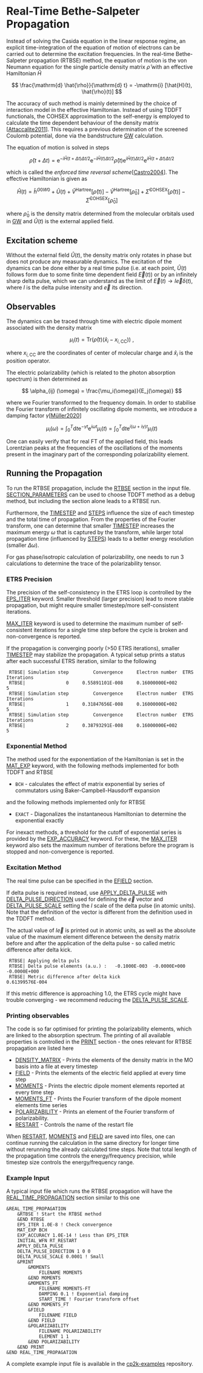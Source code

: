 # Real-Time Bethe-Salpeter Propagation

Instead of solving the Casida equation in the linear response regime, an explicit time-integration
of the equation of motion of electrons can be carried out to determine the excitation frequencies.
In the real-time Bethe-Salpeter propagation (RTBSE) method, the equation of motion is the von
Neumann equation for the single particle density matrix $\hat{\rho}$ with an effective Hamiltonian
$\hat{H}$

$$ \frac{\mathrm{d} \hat{\rho}}{\mathrm{d} t} = -\mathrm{i} [\hat{H}(t), \hat{\rho}(t)] $$

The accuracy of such method is mainly determined by the choice of interaction model in the effective
Hamiltonian. Instead of using TDDFT functionals, the COHSEX approximation to the self-energy is
employed to calculate the time dependent behaviour of the density matrix
\[[Attaccalite2011](http://dx.doi.org/10.1103/PhysRevB.84.245110)\]. This requires a previous
determination of the screened Coulomb potential, done via the bandstructure
[GW](#CP2K_INPUT.FORCE_EVAL.PROPERTIES.BANDSTRUCTURE.GW) calculation.

The equation of motion is solved in steps

$$ \hat{\rho} (t + \Delta t) = \mathrm{e} ^ {- i \hat{H} (t+\Delta t) \Delta t/2} \mathrm{e} ^ {-i \hat{H}(t) \Delta t/2}
\hat{\rho} (t) \mathrm{e} ^ {i \hat{H}(t) \Delta t/2} \mathrm{e} ^ {i \hat{H} (t + \Delta t) \Delta t/2}$$

which is called the _enforced time reversal
scheme_\[[Castro2004](https://doi.org/10.1063/1.1774980)\]. The effective Hamiltonian is given as

$$ \hat{H}(t) = \hat{h}^{G0W0} + \hat{U} (t) +
\hat{V}^{\mathrm{Hartree}} [\hat{\rho}(t)] - \hat{V}^{\mathrm{Hartree}} [\hat{\rho}_0] +
\hat{\Sigma}^{\mathrm{COHSEX}}[\hat{\rho}(t)] - \hat{\Sigma}^{\mathrm{COHSEX}}[\hat{\rho}_0]
$$

where $\hat{\rho}_0$ is the density matrix determined from the molecular orbitals used in
[GW](#CP2K_INPUT.FORCE_EVAL.PROPERTIES.BANDSTRUCTURE.GW) and $\hat{U}(t)$ is the external applied
field.

## Excitation scheme

Without the external field $\hat{U}(t)$, the density matrix only rotates in phase but does not
produce any measurable dynamics. The excitation of the dynamics can be done either by a real time
pulse (i.e. at each point, $\hat{U}(t)$ follows form due to some finite time dependent field
$\vec{E}(t)$) or by an infinitely sharp delta pulse, which we can understand as the limit of
$\vec{E}(t) \to I \vec{e} \delta(t)$, where $I$ is the delta pulse intensity and $\vec{e}$ its
direction.

## Observables

The dynamics can be traced through time with electric dipole moment associated with the density
matrix

$$ \mu_i(t) = \mathrm{Tr} (\hat{\rho}(t) (\hat{x}_i - x_{i,\mathrm{CC}})) \: ,
$$

where $x_{i,\mathrm{CC}}$ are the coordinates of center of molecular charge and $\hat{x}_i$ is the
position operator.

The electric polarizability (which is related to the photon absorption spectrum) is then determined
as

$$ \alpha_{ij} (\omega) = \frac{\mu_i(\omega)}{E_j(\omega)}
$$

where we Fourier transformed to the frequency domain. In order to stabilise the Fourier transform of
infinitely oscillating dipole moments, we introduce a damping factor
$\gamma$\[[Müller2020](https://doi.org/10.1002/jcc.26412)\]

$$ \mu_i(\omega) = \int _ 0 ^ T \mathrm{d}t \mathrm{e}^{-\gamma t} \mathrm{e} ^ {i \omega t} \mu_i(t) =
    \int _ 0 ^ T \mathrm{d}t \mathrm{e}^{i(\omega + i \gamma) t} \mu_i (t)
$$

One can easily verify that for real FT of the applied field, this leads Lorentzian peaks at the
frequencies of the oscillations of the moments present in the imaginary part of the corresponding
polarizability element.

## Running the Propagation

To run the RTBSE propagation, include the
[RTBSE](#CP2K_INPUT.FORCE_EVAL.DFT.REAL_TIME_PROPAGATION.RTBSE) section in the input file.
[SECTION_PARAMETERS](#CP2K_INPUT.FORCE_EVAL.DFT.REAL_TIME_PROPAGATION.RTBSE.SECTION_PARAMETERS)
can be used to choose TDDFT method as a debug method, but including the section alone leads to
a RTBSE run.

Furthermore, the [TIMESTEP](#CP2K_INPUT.MOTION.MD.TIMESTEP) and [STEPS](#CP2K_INPUT.MOTION.MD.STEPS)
influence the size of each timestep and the total time of propagation. From the properties of the
Fourier transform, one can determine that smaller [TIMESTEP](#CP2K_INPUT.MOTION.MD.TIMESTEP)
increases the maximum energy $\omega$ that is captured by the transform, while larger total
propagation time (influenced by [STEPS](#CP2K_INPUT.MOTION.MD.STEPS)) leads to a better energy
resolution (smaller $\Delta \omega$).

For gas phase/isotropic calculation of polarizability, one needs to run 3 calculations to determine
the trace of the polarizability tensor.

### ETRS Precision

The precision of the self-consistency in the ETRS loop is controlled by the
[EPS_ITER](#CP2K_INPUT.FORCE_EVAL.DFT.REAL_TIME_PROPAGATION.EPS_ITER) keyword. Smaller threshold
(larger precision) lead to more stable propagation, but might require smaller timestep/more
self-consistent iterations.

[MAX_ITER](#CP2K_INPUT.FORCE_EVAL.DFT.REAL_TIME_PROPAGATION.MAX_ITER) keyword is used to determine
the maximum number of self-consistent iterations for a single time step before the cycle is broken
and non-convergence is reported.

If the propagation is converging poorly (>50 ETRS iterations), smaller
[TIMESTEP](#CP2K_INPUT.MOTION.MD.TIMESTEP) may stabilize the propagation. A typical setup prints a
status after each successful ETRS iteration, similar to the following

```
 RTBSE| Simulation step         Convergence     Electron number  ETRS Iterations
 RTBSE|               0     0.55891101E-008     0.16000000E+002                5
 RTBSE| Simulation step         Convergence     Electron number  ETRS Iterations
 RTBSE|               1     0.31847656E-008     0.16000000E+002                5
 RTBSE| Simulation step         Convergence     Electron number  ETRS Iterations
 RTBSE|               2     0.38793291E-008     0.16000000E+002                5
```

### Exponential Method

The method used for the exponentiation of the Hamiltonian is set in the
[MAT_EXP](#CP2K_INPUT.FORCE_EVAL.DFT.REAL_TIME_PROPAGATION.MAT_EXP) keyword, with the following
methods implemented for both TDDFT and RTBSE

- `BCH` - calculates the effect of matrix exponential by series of commutators using
  Baker-Campbell-Hausdorff expansion

and the following methods implemented only for RTBSE

- `EXACT` - Diagonalizes the instantaneous Hamiltonian to determine the exponential exactly

For inexact methods, a threshold for the cutoff of exponential series is provided by the
[EXP_ACCURACY](#CP2K_INPUT.FORCE_EVAL.DFT.REAL_TIME_PROPAGATION.EXP_ACCURACY) keyword. For these,
the [MAX_ITER](#CP2K_INPUT.FORCE_EVAL.DFT.REAL_TIME_PROPAGATION.MAX_ITER) keyword also sets the
maximum number of iterations before the program is stopped and non-convergence is reported.

### Excitation Method

The real time pulse can be specified in the [EFIELD](#CP2K_INPUT.FORCE_EVAL.DFT.EFIELD) section.

If delta pulse is required instead, use
[APPLY_DELTA_PULSE](#CP2K_INPUT.FORCE_EVAL.DFT.REAL_TIME_PROPAGATION.APPLY_DELTA_PULSE) with
[DELTA_PULSE_DIRECTION](#CP2K_INPUT.FORCE_EVAL.DFT.REAL_TIME_PROPAGATION.DELTA_PULSE_DIRECTION) used
for defining the $\vec{e}$ vector and
[DELTA_PULSE_SCALE](#CP2K_INPUT.FORCE_EVAL.DFT.REAL_TIME_PROPAGATION.DELTA_PULSE_SCALE) setting the
$I$ scale of the delta pulse (in atomic units). Note that the definition of the vector is different
from the definition used in the TDDFT method.

The actual value of $I \vec{e}$ is printed out in atomic units, as well as the absolute value of the
maximum element difference between the density matrix before and after the application of the delta
pulse - so called metric difference after delta kick.

```
 RTBSE| Applying delta puls
 RTBSE| Delta pulse elements (a.u.) :   -0.1000E-003  -0.0000E+000  -0.0000E+000
 RTBSE| Metric difference after delta kick                       0.61399576E-004
```

If this metric difference is approaching 1.0, the ETRS cycle might have trouble converging - we
recommend reducing the
[DELTA_PULSE_SCALE](#CP2K_INPUT.FORCE_EVAL.DFT.REAL_TIME_PROPAGATION.DELTA_PULSE_SCALE).

### Printing observables

The code is so far optimised for printing the polarizability elements, which are linked to the
absorption spectrum. The printing of all available properties is controlled in the
[PRINT](#CP2K_INPUT.FORCE_EVAL.DFT.REAL_TIME_PROPAGATION.PRINT) section - the ones relevant for
RTBSE propagation are listed here

- [DENSITY_MATRIX](#CP2K_INPUT.FORCE_EVAL.DFT.REAL_TIME_PROPAGATION.PRINT.DENSITY_MATRIX) - Prints
  the elements of the density matrix in the MO basis into a file at every timestep
- [FIELD](#CP2K_INPUT.FORCE_EVAL.DFT.REAL_TIME_PROPAGATION.PRINT.FIELD) - Prints the elements of the
  electric field applied at every time step
- [MOMENTS](#CP2K_INPUT.FORCE_EVAL.DFT.REAL_TIME_PROPAGATION.PRINT.MOMENTS) - Prints the electric
  dipole moment elements reported at every time step
- [MOMENTS_FT](#CP2K_INPUT.FORCE_EVAL.DFT.REAL_TIME_PROPAGATION.PRINT.MOMENTS_FT) - Prints the
  Fourier transform of the dipole moment elements time series
- [POLARIZABILITY](#CP2K_INPUT.FORCE_EVAL.DFT.REAL_TIME_PROPAGATION.PRINT.POLARIZABILITY) - Prints
  an element of the Fourier transform of polarizability.
- [RESTART](#CP2K_INPUT.FORCE_EVAL.DFT.REAL_TIME_PROPAGATION.PRINT.RESTART) - Controls the name of
  the restart file

When [RESTART](#CP2K_INPUT.FORCE_EVAL.DFT.REAL_TIME_PROPAGATION.PRINT.RESTART),
[MOMENTS](#CP2K_INPUT.FORCE_EVAL.DFT.REAL_TIME_PROPAGATION.PRINT.MOMENTS) and
[FIELD](#CP2K_INPUT.FORCE_EVAL.DFT.REAL_TIME_PROPAGATION.PRINT.FIELD) are saved into files, one can
continue running the calculation in the same directory for longer time without rerunning the already
calculated time steps. Note that total length of the propagation time controls the energy/frequency
precision, while timestep size controls the energy/frequency range.

### Example Input

A typical input file which runs the RTBSE propagation will have the
[REAL_TIME_PROPAGATION](#CP2K_INPUT.FORCE_EVAL.DFT.REAL_TIME_PROPAGATION) section similar to this
one

```
&REAL_TIME_PROPAGATION
    &RTBSE ! Start the RTBSE method
    &END RTBSE
    EPS_ITER 1.0E-8 ! Check convergence
    MAT_EXP BCH
    EXP_ACCURACY 1.0E-14 ! Less than EPS_ITER
    INITIAL_WFN RT_RESTART
    APPLY_DELTA_PULSE
    DELTA_PULSE_DIRECTION 1 0 0
    DELTA_PULSE_SCALE 0.0001 ! Small
    &PRINT
        &MOMENTS
            FILENAME MOMENTS
        &END MOMENTS
        &MOMENTS_FT
            FILENAME MOMENTS-FT
            DAMPING 0.1 ! Exponential damping
            START_TIME ! Fourier transform offset
        &END MOMENTS_FT
        &FIELD
            FILENAME FIELD
        &END FIELD
        &POLARIZABILITY
            FILENAME POLARIZABILITY
            ELEMENT 1 1
        &END POLARIZABILITY
    &END PRINT
&END REAL_TIME_PROPAGATION
```

A complete example input file is available in the
[cp2k-examples](https://github.com/cp2k/cp2k-examples) repository.
